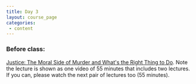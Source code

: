 ```yaml
---
title: Day 3
layout: course_page
categories:
 - content
---
```


### Before class:

[Justice: The Moral Side of Murder and What's the Right Thing to Do](http://justiceharvard.org/themoralsideofmurder/). Note the lecture is shown as one video of 55 minutes that includes two lectures. If you can, please watch the next pair of lectures too (55 minutes). 
